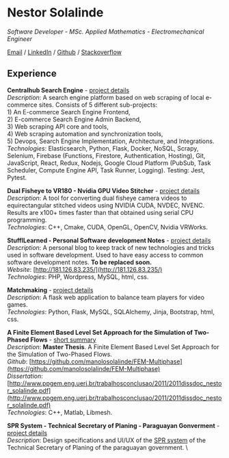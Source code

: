 # Nestor Solalinde

_Software Developer - MSc. Applied Mathematics - Electromechanical Engineer_

[Email](mailto:manolosolalinde@gmail.com) / [LinkedIn](https://www.linkedin.com/in/nestor-solalinde/) / [Github](https://github.com/manolosolalinde/) / [Stackoverflow](https://stackoverflow.com/users/9831182/nestor-solalinde) 

## Experience

**Centralhub Search Engine** - [project details](./projects/centralhub.md) <br>
    _Description_: A search engine platform based on web scraping of local e-commerce sites. Consists of 5 different sub-projects:\
        1) An E-commerce Search Engine Frontend, \
        2) E-commerce Search Engine Admin Backend, \
        3) Web scraping API core and tools, \
        4) Web scraping automation and synchronization tools, \
        5) Devops, Search Engine Implementation, Architecture, and Integrations.\
    _Technologies_: Elasticsearch, Python, Flask, Docker, NoSQL, Scrapy, Selenium, Firebase (Functions, Firestore, Authentication, Hosting), Git, JavaScript, React, Redux, Nodejs, Google Cloud Platform (PubSub, Task Scheduler, Compute Engine API, Task Runner, Logging).
    Testing: Jest, Pytest.

**Dual Fisheye to VR180 - Nvidia GPU Video Stitcher** - [project details](./projects/dual-fisheye-to-vr180.md) <br>
    _Description_: A tool for converting dual fisheye camera videos to equirectangular stitched videos using NVIDIA CUDA, NVDEC,  NVENC. Results are x100+ times faster than that obtained using serial CPU programming.\
    _Technologies_: C++, Cmake, CUDA, OpenGL, OpenCV, Nvidia VRWorks.


**StuffILearned - Personal Software development Notes** - [project details](http://181.126.83.235/) <br>
    _Description_: A personal blog to keep track of new technologies and tricks used in software development. Used to have easy access to common software development notes. **To be replaced soon.** \
    _Website_: [http://181.126.83.235/](http://181.126.83.235/) \
    _Technologies_: PHP, Wordpress, MySQL, html, css.


**Matchmaking** - [project details](https://github.com/manolosolalinde/matchmaking) <br>
    _Description_: A flask web application to balance team players for video games. \
    _Technologies_: Python, Flask, MySQL, SQLAlchemy, Jinja, Bootstrap, html, css.
    
**A Finite Element Based Level Set Approach for the Simulation of Two-Phased Flows** - [short summary](https://github.com/manolosolalinde/FEM-Multiphase/blob/master/documentation/NSOLALINDE_EBECEM_v4.pdf) <br>
    _Description_: **Master Thesis**. A Finite Element Based Level Set Approach for the Simulation of Two-Phased Flows. \
    _Github_: [https://github.com/manolosolalinde/FEM-Multiphase](https://github.com/manolosolalinde/FEM-Multiphase) \
    _Dissertation_: [http://www.ppgem.eng.uerj.br/trabalhosconclusao/2011/2011dissdoc_nestor_solalinde.pdf](http://www.ppgem.eng.uerj.br/trabalhosconclusao/2011/2011dissdoc_nestor_solalinde.pdf) \
    _Technologies_: C++, Matlab, Libmesh.


**SPR System - Technical Secretary of Planing - Paraguayan Gonverment** - [project details](./projects/spr.md) <br>
    _Description_: Design specifications and UI/UX of the [SPR system](https://spr.stp.gov.py/tablero/public/geografico4.jsp) of the Technical Secretary of Planing of the paraguayan government. \


